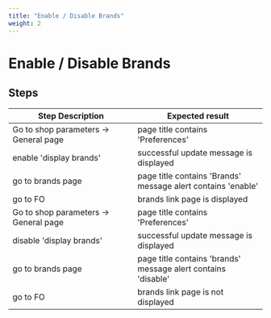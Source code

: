 ```yaml
---
title: "Enable / Disable Brands"
weight: 2
---
```


# Enable / Disable Brands
## Steps
| Step Description | Expected result |
| ----- | ----- |
| Go to shop parameters -> General page | page title contains 'Preferences' |
| enable 'display brands' | successful update message is displayed |
| go to brands page | page title contains 'Brands'<br>message alert contains 'enable' |
| go to FO | brands link page is displayed |
| Go to shop parameters -> General page | page title contains 'Preferences' |
| disable 'display brands' | successful update message is displayed |
| go to brands page | page title contains 'brands'<br>message alert contains 'disable' |
| go to FO | brands link page is not displayed |
